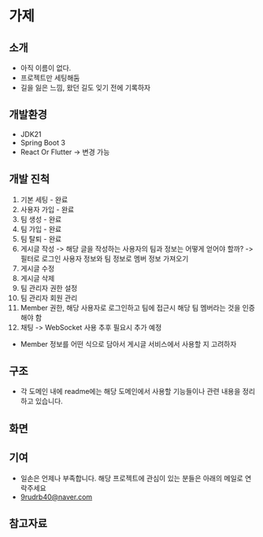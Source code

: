 # 가제

## 소개

- 아직 이름이 없다.
- 프로젝트만 세팅해둠
- 길을 잃은 느낌, 왔던 길도 잊기 전에 기록하자

## 개발환경
- JDK21
- Spring Boot 3
- React Or Flutter -> 변경 가능

## 개발 진척
1. 기본 세팅 - 완료
2. 사용자 가입 - 완료
3. 팀 생성 - 완료
4. 팀 가입 - 완료
5. 팀 탈퇴 - 완료
6. 게시글 작성 -> 해당 글을 작성하는 사용자의 팀과 정보는 어떻게 얻어야 할까? -> 필터로 로그인 사용자 정보와 팀 정보로 멤버 정보 가져오기
7. 게시글 수정
8. 게시글 삭제
9. 팀 관리자 권한 설정
10. 팀 관리자 회원 관리
11. Member 권한, 해당 사용자로 로그인하고 팀에 접근시 해당 팀 멤버라는 것을 인증해야 함
12. 채팅 -> WebSocket 사용
추후 필요시 추가 예정
- Member 정보를 어떤 식으로 담아서 게시글 서비스에서 사용할 지 고려하자

## 구조
- 각 도메인 내에 readme에는 해당 도메인에서 사용할 기능들이나 관련 내용을 정리하고 있습니다.
## 화면

## 기여
- 일손은 언제나 부족합니다. 해당 프로젝트에 관심이 있는 분들은 아래의 메일로 연락주세요
- 9rudrb40@naver.com

## 참고자료
